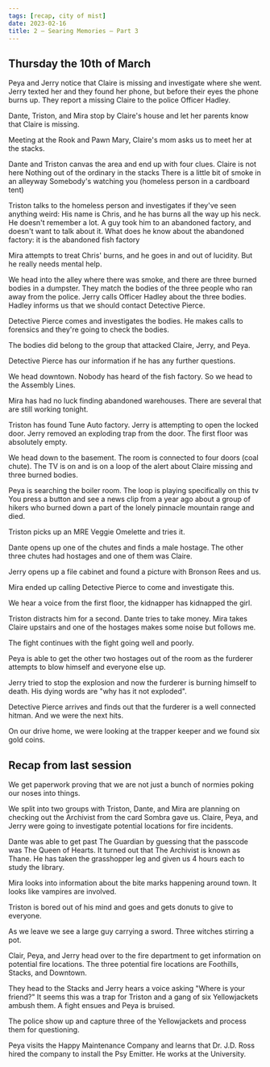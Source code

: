 ```yaml
---
tags: [recap, city of mist]
date: 2023-02-16
title: 2 – Searing Memories – Part 3
---
```

## Thursday the 10th of March
Peya and Jerry notice that Claire is missing and investigate where she went. Jerry texted her and they found her phone, but before their eyes the phone burns up. They report a missing Claire to the police Officer Hadley.

Dante, Triston, and Mira stop by Claire's house and let her parents know that Claire is missing.

Meeting at the Rook and Pawn
Mary, Claire's mom asks us to meet her at the stacks.

Dante and Triston canvas the area and end up with four clues.
	Claire is not here
	Nothing out of the ordinary in the stacks
	There is a little bit of smoke in an alleyway
	Somebody's watching you (homeless person in a cardboard tent)

Triston talks to the homeless person and investigates if they've seen anything weird:
	His name is Chris, and he has burns all the way up his neck.
	He doesn't remember a lot. A guy took him to an abandoned factory, and doesn't want to talk about it.
	What does he know about the abandoned factory: it is the abandoned fish factory

Mira attempts to treat Chris' burns, and he goes in and out of lucidity. But he really needs mental help.

We head into the alley where there was smoke, and there are three burned bodies in a dumpster. They match the bodies of the three people who ran away from the police.
Jerry calls Officer Hadley about the three bodies. Hadley informs us that we should contact Detective Pierce.

Detective Pierce comes and investigates the bodies. He makes calls to forensics and they're going to check the bodies.

The bodies did belong to the group that attacked Claire, Jerry, and Peya.

Detective Pierce has our information if he has any further questions.

We head downtown. Nobody has heard of the fish factory. So we head to the Assembly Lines.

Mira has had no luck finding abandoned warehouses. There are several that are still working tonight.

Triston has found Tune Auto factory. Jerry is attempting to open the locked door. Jerry removed an exploding trap from the door.
The first floor was absolutely empty.

We head down to the basement. The room is connected to four doors (coal chute). The TV is on and is on a loop of the alert about Claire missing and three burned bodies.

Peya is searching the boiler room.
	The loop is playing specifically on this tv
	You press a button and see a news clip from a year ago about a group of hikers who burned down a part of the lonely pinnacle mountain range and died.

Triston picks up an MRE Veggie Omelette and tries it.

Dante opens up one of the chutes and finds a male hostage.
The other three chutes had hostages and one of them was Claire.

Jerry opens up a file cabinet and found a picture with Bronson Rees and us.

Mira ended up calling Detective Pierce to come and investigate this.

We hear a voice from the first floor, the kidnapper has kidnapped the girl.

Triston distracts him for a second. Dante tries to take money. Mira takes Claire upstairs and one of the hostages makes some noise but follows me.

The fight continues with the fight going well and poorly.

Peya is able to get the other two hostages out of the room as the furderer attempts to blow himself and everyone else up.

Jerry tried to stop the explosion and now the furderer is burning himself to death. His dying words are "why has it not exploded".

Detective Pierce arrives and finds out that the furderer is a well connected hitman. And we were the next hits.

On our drive home, we were looking at the trapper keeper and we found six gold coins.

## Recap from last session
We get paperwork proving that we are not just a bunch of normies poking our noses into things.

We split into two groups with Triston, Dante, and Mira are planning on checking out the Archivist from the card Sombra gave us. Claire, Peya, and Jerry were going to investigate potential locations for fire incidents.

Dante was able to get past The Guardian by guessing that the passcode was The Queen of Hearts. It turned out that The Archivist is known as Thane. He has taken the grasshopper leg and given us 4 hours each to study the library.

Mira looks into information about the bite marks happening around town. It looks like vampires are involved.

Triston is bored out of his mind and goes and gets donuts to give to everyone.

As we leave we see a large guy carrying a sword. Three witches stirring a pot.

Clair, Peya, and Jerry head over to the fire department to get information on potential fire locations. The three potential fire locations are Foothills, Stacks, and Downtown.

They head to the Stacks and Jerry hears a voice asking "Where is your friend?" It seems this was a trap for Triston and a gang of six Yellowjackets ambush them. A fight ensues and Peya is bruised.

The police show up and capture three of the Yellowjackets and process them for questioning.

Peya visits the Happy Maintenance Company and learns that Dr. J.D. Ross hired the company to install the Psy Emitter. He works at the University.
